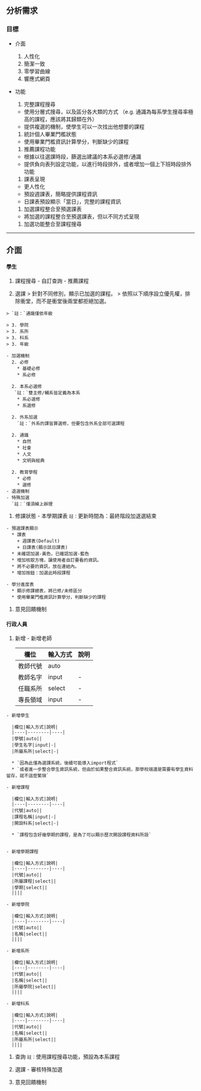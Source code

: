 ## 分析需求

### 目標
  - 介面
    1. 人性化
    1. 簡潔一致
    1. 零學習曲線
    1. 響應式網頁
  - 功能
    1. 完整課程搜尋
      * 使用分層式搜尋，以及區分各大類的方式
       （e.g. 通識為每系學生搜尋率極高的課程，應該將其歸類在外）
       * 提供複選的機制，使學生可以一次找出他想要的課程

    1. 統計個人畢業門檻狀態
      * 使用畢業門檻資訊計算學分，判斷缺少的課程

    1. 推薦課程功能
      * 根據以往選課時段，篩選出建議的本系必選修/通識
      * 提供負向表列設定功能，以進行時段排外，或者增加一個上下班時段排外功能

    1. 課表呈現
      * 更人性化
      * 預設週課表，簡略提供課程資訊
      * 日課表預設顯示「當日」，完整的課程資訊

    1. 加選課程整合至預選課表
      * 將加選的課程整合至預選課表，但以不同方式呈現

    1. 加選功能整合至課程搜尋

---
## 介面
####  學生
  1. 課程搜尋
    - 自訂查詢
    - 推薦課程

  1. 選課
    > 針對不同修別，顯示已加選的課程。
    > 依照以下順序設立優先權，排除衝堂，而不是衝堂後兩堂都拒絕加選。
    
    > `註：`通識僅依年級
    
    > 3. 學院
    > 3. 系所
    > 3. 科系
    > 3. 年級
      
    - 加選機制
      2. 必修
        * 基礎必修
        * 系必修

      2. 本系必選修
       `註：`雙主修/輔系皆定義為本系
        * 系必選修
        * 系選修

      2. 外系加選
        `註：`外系的課皆算選修，但要包含外系全部可選課程

      2. 通識
        * 自然
        * 社會
        * 人文
        * 文明與經典

      2. 教育學程
        * 必修
        * 選修
    - 退選機制
    - 特殊加選
      `註：`僅須線上辦理

  1. 修課狀態
    - 本學期課表
      `註：`更新時間為：最終階段加退選結束

    - 預選課表顯示
      * 課表
        + 週課表(Default)
        + 日課表(顯示該日課表)
      * 未確認加選-黃色，已確認加選-藍色
      * 增加核取方塊，讓使用者自訂要看的資訊。
      * 將不必要的資訊，放在連結內。
      * 增加按鈕：加選此時段課程

    - 學分進度表
      * 顯示修課總表，將已修/未修區分
      * 使用畢業門檻資訊計算學分，判斷缺少的課程

  1. 意見回饋機制

#### 行政人員
  
  1. 新增
    - 新增老師

      |欄位|輸入方式|說明|
      |----|--------|----|
      |教師代號|auto||
      |教師名字|input|-|
      |任職系所|select|-|
      |專長領域|input|-|


    - 新增學生

      |欄位|輸入方式|說明|
      |----|--------|----|
      |學號|auto||
      |學生名字|input|-|
      |所屬系所|select|-|

      * `因為此僅為選課系統，後續可能導入import程式`
      * `或者進一步整合學生資訊系統，但由於如果整合資訊系統，那學校端還是需要有學生資料留存，就不這麼繁瑣`

    - 新增課程

      |欄位|輸入方式|說明|
      |----|--------|----|
      |代號|auto||
      |課程名稱|input|-|
      |開設科系|select|-|

      * `課程包含好幾學期的課程，是為了可以顯示歷次開設課程資料所設`

      
    - 新增學期課程

      |欄位|輸入方式|說明|
      |----|--------|----|
      |代號|auto||
      |所屬課程|select||
      |學期|select||
      ||||

    - 新增學院

      |欄位|輸入方式|說明|
      |----|--------|----|
      |代號|auto||
      |名稱|select||
      ||||

    - 新增系所  

      |欄位|輸入方式|說明|
      |----|--------|----|
      |代號|auto||
      |名稱|select||
      |所屬學院|select||
      ||||

    - 新增科系  

      |欄位|輸入方式|說明|
      |----|--------|----|
      |代號|auto||
      |名稱|select||
      |所屬系所|select||
      ||||

  1. 查詢
    `註：`使用課程搜尋功能，預設為本系課程

  1. 選課
    - 審核特殊加選

  1. 意見回饋機制
